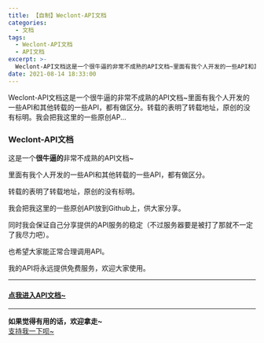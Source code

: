 ```yaml
---
title: 【自制】Weclont-API文档
categories:
  - 文档
tags:
  - Weclont-API文档
  - API文档
excerpt: >-
  Weclont-API文档这是一个很牛逼的非常不成熟的API文档~里面有我个人开发的一些API和其他转载的一些API，都有做区分。转载的表明了转载地址，原创的没有标明。我会把我这里的一些原创AP...
date: 2021-08-14 18:33:00
---
```


Weclont-API文档这是一个很牛逼的非常不成熟的API文档~里面有我个人开发的一些API和其他转载的一些API，都有做区分。转载的表明了转载地址，原创的没有标明。我会把我这里的一些原创AP...
<!-- more -->
### Weclont-API文档

这是一个**很牛逼的**非常不成熟的API文档~

里面有我个人开发的一些API和其他转载的一些API，都有做区分。

转载的表明了转载地址，原创的没有标明。

我会把我这里的一些原创API放到Github上，供大家分享。

同时我会保证自己分享提供的API服务的稳定（不过服务器要是被打了那就不一定了我尽力吧）。

也希望大家能正常合理调用API。

我的API将永远提供免费服务，欢迎大家使用。

* * *

#### [点我进入API文档~](https://old.blog.fwder.cn/index.php/go/aHR0cHM6Ly9kb2MuZndkZXIuY24=)

* * *

**如果觉得有用的话，欢迎拿走~**  
[支持我一下呗~](https://old.blog.fwder.cn/index.php/go/aHR0cHM6Ly9wLmZ3ZGVyLmNuLw==)